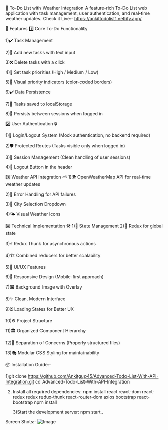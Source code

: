 📝 To-Do List with Weather Integration
A feature-rich To-Do List web application with task management, user authentication, and real-time weather updates. 
Check it Live:- https://ankittodolist1.netlify.app/

🚀 Features
1️⃣ Core To-Do Functionality

1)✔️ Task Management

2)📌 Add new tasks with text input

3)❌ Delete tasks with a click

4)🎯 Set task priorities (High / Medium / Low)

5)🎨 Visual priority indicators (color-coded borders)

6)✔️ Data Persistence

7)💾 Tasks saved to localStorage

8)🔄 Persists between sessions when logged in

2️⃣ User Authentication 🔒

1)🔐 Login/Logout System (Mock authentication, no backend required)

2)🛡️ Protected Routes (Tasks visible only when logged in)

3)🧹 Session Management (Clean handling of user sessions)

4)🚪 Logout Button in the header

3️⃣ Weather API Integration ⛅
1)🌍 OpenWeatherMap API for real-time weather updates

2)🚨 Error Handling for API failures

3)🌆 City Selection Dropdown

4)🌤️ Visual Weather Icons

4️⃣ Technical Implementation 🛠️
1)🧠 State Management
2)🔄 Redux for global state

3)⚡ Redux Thunk for asynchronous actions

4)🏗️ Combined reducers for better scalability

5)🎨 UI/UX Features

6)📱 Responsive Design (Mobile-first approach)

7)🖼️ Background Image with Overlay

8)✨ Clean, Modern Interface

9)⏳ Loading States for Better UX

10)⚙️ Project Structure

11)🏛 Organized Component Hierarchy

12)📝 Separation of Concerns (Properly structured files)

13)🎭 Modular CSS Styling for maintainability


📦 Installation Guide:- 

1)git clone https://github.com/Ankitgup45/Advanced-Todo-List-With-API-Integration.git
cd Advanced-Todo-List-With-API-Integration

2. Install all required dependencies:
   npm install react react-dom react-redux redux redux-thunk react-router-dom axios bootstrap react-bootstrap
   npm install

   3)Start the development server:
   npm start..
   
Screen Shots:- 
![Image](https://github.com/user-attachments/assets/322edc18-3024-4504-bf96-c0ab9537226c)

